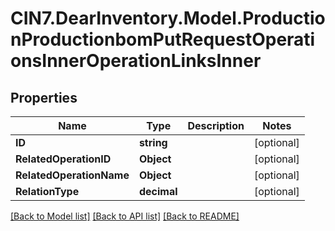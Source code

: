 # CIN7.DearInventory.Model.ProductionProductionbomPutRequestOperationsInnerOperationLinksInner

## Properties

| Name                     | Type        | Description | Notes      |
| ------------------------ | ----------- | ----------- | ---------- |
| **ID**                   | **string**  |             | [optional] |
| **RelatedOperationID**   | **Object**  |             | [optional] |
| **RelatedOperationName** | **Object**  |             | [optional] |
| **RelationType**         | **decimal** |             | [optional] |

[[Back to Model list]](../README.md#documentation-for-models) [[Back to API list]](../README.md#documentation-for-api-endpoints) [[Back to README]](../README.md)
